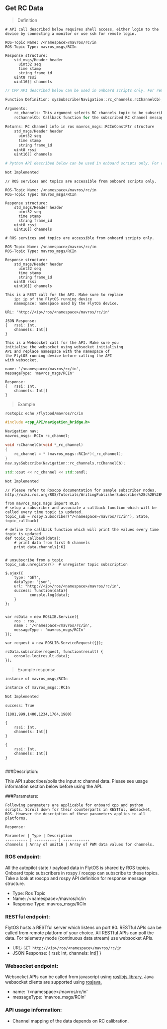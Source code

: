 ## Get RC Data

> Definition

```shell
# API call described below requires shell access, either login to the device by connecting a monitor or use ssh for remote login.

ROS-Topic Name: /<namespace>/mavros/rc/in
ROS-Topic Type: mavros_msgs/RCIn

Response structure:
    std_msgs/Header header
      uint32 seq
      time stamp
      string frame_id
    uint8 rssi
    uint16[] channels
```

```cpp
// CPP API described below can be used in onboard scripts only. For remote scripts you can use http client libraries to call FlytOS REST endpoints from cpp.

Function Definition: sysSubscribe(Navigation::rc_channels,rcChannelCb);

Arguments:
    rc_channels: This argument selects RC channels topic to be subscribed
    rcChannelCb: Callback function for the subscribed RC channel messages

Returns: RC channel info in ros mavros_msgs::RCInConstPtr structure
    std_msgs/Header header
      uint32 seq
      time stamp
      string frame_id
    uint8 rssi
    uint16[] channels
```

```python
# Python API described below can be used in onboard scripts only. For remote scripts you can use http client libraries to call FlytOS REST endpoints from python.

Not Implemented
```

```cpp--ros
// ROS services and topics are accessible from onboard scripts only.

ROS-Topic Name: /<namespace>/mavros/rc/in
ROS-Topic Type: mavros_msgs/RCIn

Response structure:
    std_msgs/Header header
      uint32 seq
      time stamp
      string frame_id
    uint8 rssi
    uint16[] channels

```

```python--ros
# ROS services and topics are accessible from onboard scripts only.

ROS-Topic Name: /<namespace>/mavros/rc/in
ROS-Topic Type: mavros_msgs/RCIn

Response structure:
    std_msgs/Header header
      uint32 seq
      time stamp
      string frame_id
    uint8 rssi
    uint16[] channels
```

```javascript--REST
This is a REST call for the API. Make sure to replace 
    ip: ip of the FlytOS running device
    namespace: namespace used by the FlytOS device.

URL: 'http://<ip>/ros/<namespace>/mavros/rc/in'

JSON Response:
{   rssi: Int,
    channels: Int[]
}

```

```javascript--Websocket
This is a Websocket call for the API. Make sure you 
initialise the websocket using websocket initialising 
API and replace namespace with the namespace of 
the FlytOS running device before calling the API 
with websocket.

name: '/<namespace>/mavros/rc/in',
messageType: 'mavros_msgs/RCIn'

Response:
{   rssi: Int,
    channels: Int[]
}

```


> Example

```shell
rostopic echo /flytpod/mavros/rc/in 
```

```cpp
#include <cpp_API/navigation_bridge.h>

Navigation nav;
mavros_msgs::RCIn rc_channel;

void rcChannelCb(void *_rc_channel)
{
    rc_channel = * (mavros_msgs::RCIn*)(_rc_channel);
}
nav.sysSubscribe(Navigation::rc_channels,rcChannelCb);

std::cout << rc_channel << std::endl;
```

```python
Not Implemented
```

```cpp--ros
// Please refer to Roscpp documentation for sample subscriber nodes. http://wiki.ros.org/ROS/Tutorials/WritingPublisherSubscriber%28c%2B%2B%29
```

```python--ros
from mavros_msgs.msgs import RCIn
# setup a subscriber and associate a callback function which will be called every time topic is updated.
topic_sub = rospy.Subscriber("/<namespace>/mavros/rc/in"), State, topic_callback)

# define the callback function which will print the values every time topic is updated
def topic_callback(data):
    # print data from first 6 channels
    print data.channels[:6]


# unsubscribe from a topic
topic_sub.unregister()  # unregister topic subscription
```

```javascript--REST
$.ajax({
    type: "GET",
    dataType: "json",
    url: "http://<ip>/ros/<namespace>/mavros/rc/in",  
    success: function(data){
           console.log(data);
    }
};


```

```javascript--Websocket
var rcData = new ROSLIB.Service({
    ros : ros,
    name : '/<namespace>/mavros/rc/in',
    messageType : 'mavros_msgs/RCIn'
});

var request = new ROSLIB.ServiceRequest({});

rcData.subscribe(request, function(result) {
    console.log(result.data);
});
```


> Example response

```shell
instance of mavros_msgs/RCIn
```

```cpp
instance of mavros_msgs::RCIn
```

```python
Not Implemented
```

```cpp--ros
success: True
```

```python--ros
[1001,999,1400,1234,1764,1900]
```

```javascript--REST
{
    rssi: Int,
    channels: Int[]
}

```

```javascript--Websocket
{
    rssi: Int,
    channels: Int[]
}


```



###Description:

This API subscribes/polls the input rc channel data. Please see usage information section below before using the API.

###Parameters:
    
    Following parameters are applicable for onboard cpp and python scripts. Scroll down for their counterparts in RESTful, Websocket, ROS. However the description of these parameters applies to all platforms. 
    
    Response:
    
    Parameter | Type | Description
    ---------- | ---------- | ------------
    channels | Array of unit16 | Array of PWM data values for channels.
    
    
    
### ROS endpoint:
All the autopilot state / payload data in FlytOS is shared by ROS topics. Onboard topic subscribers in rospy / roscpp can subscribe to these topics. Take a look at roscpp and rospy API definition for response message structure. 

* Type: Ros Topic</br> 
* Name: /\<namespace\>/mavros/rc/in</br>
* Response Type: mavros_msgs/RCIn

### RESTful endpoint:
FlytOS hosts a RESTful server which listens on port 80. RESTful APIs can be called from remote platform of your choice. All RESTful APIs can poll the data. For telemetry mode (continuous data stream) use websocket APIs.

* URL: ``GET http://<ip>/ros/<namespace>/mavros/rc/in``
* JSON Response:
{
    rssi: Int,
    channels: Int[]
}


### Websocket endpoint:
Websocket APIs can be called from javascript using  [roslibjs library.](https://github.com/RobotWebTools/roslibjs) 
Java websocket clients are supported using [rosjava.](http://wiki.ros.org/rosjava)

* name: '/\<namespace\>/mavros/rc/in'</br>
* messageType: 'mavros_msgs/RCIn'

### API usage information:

* Channel mapping of the data depends on RC calibration. 